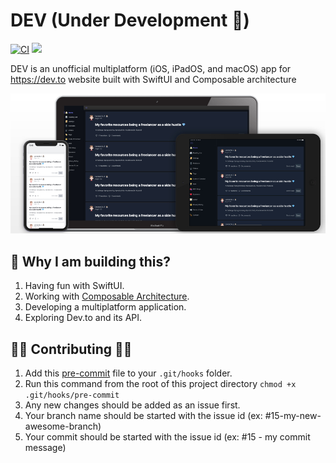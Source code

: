 # DEV (Under Development 🔧)

[![CI](https://github.com/hadiidbouk/DEV/actions/workflows/build.yml/badge.svg?branch=main)](https://github.com/hadiidbouk/DEV/actions/workflows/build.yml)
![](https://img.shields.io/badge/Platform-iOS%20%7C%20iPadOS%20%7C%20macOS-blue)


DEV is an unofficial multiplatform (iOS, iPadOS, and macOS) app for https://dev.to website built with SwiftUI and Composable architecture

![](https://github.com/hadiidbouk/DEV/blob/main/app-multiplatform.jpg)

## 🧐 Why I am building this?

1. Having fun with SwiftUI.
1. Working with [Composable Architecture](https://github.com/pointfreeco/swift-composable-architecture).
1. Developing a multiplatform application.
1. Exploring Dev.to and its API.

## 👏🏻 Contributing 👏🏻

1. Add this [pre-commit](https://github.com/hadiidbouk/DEV/blob/main/pre-commit) file to your `.git/hooks` folder.
2. Run this command  from the root of this project directory `chmod +x .git/hooks/pre-commit`
3. Any new changes should be added as an issue first.
4. Your branch name should be started with the issue id (ex: #15-my-new-awesome-branch)
5. Your commit should be started with the issue id (ex: #15 - my commit message)
